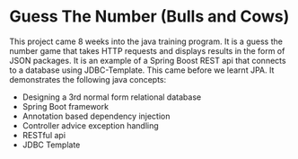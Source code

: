 # Guess The Number (Bulls and Cows)
This project came 8 weeks into the java training program. It is a guess the number game that takes HTTP requests and displays results in the form of JSON packages. It is an example of a Spring Boost REST api that connects to a database using JDBC-Template. This came before we learnt JPA. It demonstrates the following java concepts:
* Designing a 3rd normal form relational database
* Spring Boot framework
* Annotation based dependency injection
* Controller advice exception handling
* RESTful api
* JDBC Template


